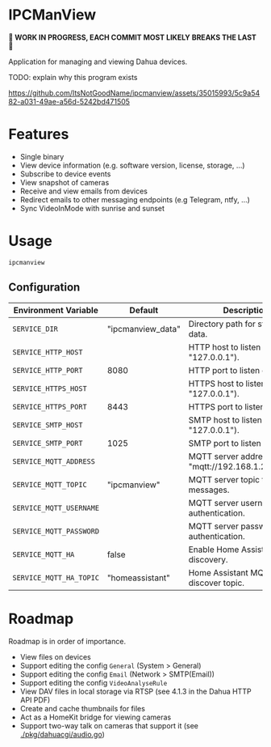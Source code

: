 # IPCManView

**🚧 WORK IN PROGRESS, EACH COMMIT MOST LIKELY BREAKS THE LAST 🚧**

Application for managing and viewing Dahua devices.

TODO: explain why this program exists

https://github.com/ItsNotGoodName/ipcmanview/assets/35015993/5c9a5482-a031-49ae-a56d-5242bd471505

# Features

- Single binary
- View device information (e.g. software version, license, storage, …)
- Subscribe to device events
- View snapshot of cameras
- Receive and view emails from devices
- Redirect emails to other messaging endpoints (e.g Telegram, ntfy, ...)
- Sync VideoInMode with sunrise and sunset

# Usage

```
ipcmanview
```

## Configuration

| Environment Variable    | Default           | Description                                            |
| ----------------------- | ----------------- | ------------------------------------------------------ |
| `SERVICE_DIR`           | "ipcmanview_data" | Directory path for storing data.                       |
| `SERVICE_HTTP_HOST`     |                   | HTTP host to listen on (e.g. "127.0.0.1").             |
| `SERVICE_HTTP_PORT`     | 8080              | HTTP port to listen on.                                |
| `SERVICE_HTTPS_HOST`    |                   | HTTPS host to listen on (e.g. "127.0.0.1").            |
| `SERVICE_HTTPS_PORT`    | 8443              | HTTPS port to listen on.                               |
| `SERVICE_SMTP_HOST`     |                   | SMTP host to listen on (e.g. "127.0.0.1").             |
| `SERVICE_SMTP_PORT`     | 1025              | SMTP port to listen on.                                |
| `SERVICE_MQTT_ADDRESS`  |                   | MQTT server address (e.g. "mqtt://192.168.1.20:1883"). |
| `SERVICE_MQTT_TOPIC`    | "ipcmanview"      | MQTT server topic to publish messages.                 |
| `SERVICE_MQTT_USERNAME` |                   | MQTT server username for authentication.               |
| `SERVICE_MQTT_PASSWORD` |                   | MQTT server password for authentication.               |
| `SERVICE_MQTT_HA`       | false             | Enable Home Assistant MQTT discovery.                  |
| `SERVICE_MQTT_HA_TOPIC` | "homeassistant"   | Home Assistant MQTT discover topic.                    |

# Roadmap

Roadmap is in order of importance.

- View files on devices
- Support editing the config `General` (System > General)
- Support editing the config `Email` (Network > SMTP(Email))
- Support editing the config `VideoAnalyseRule`
- View DAV files in local storage via RTSP (see 4.1.3 in the Dahua HTTP API PDF)
- Create and cache thumbnails for files
- Act as a HomeKit bridge for viewing cameras
- Support two-way talk on cameras that support it (see [./pkg/dahuacgi/audio.go](./pkg/dahuacgi/audio.go))
